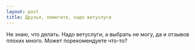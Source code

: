```yaml
---
layout: post 
title: Друзья, помогите, надо ветуслуги 
--- 
```

Не знаю, что делать. Надо ветуслуги, а выбрать не могу, да и отзывов плохих много. Может порекомендуете что-то?